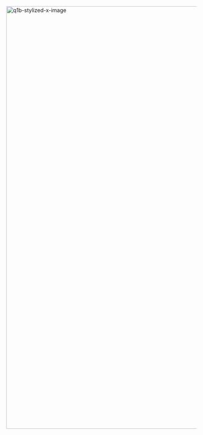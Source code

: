 <img width="1119" alt="q1b-stylized-x-image" src="https://github.com/shaheer100/Algorithm-Design-and-Data-Abstraction/assets/132164680/f38284d6-4982-4bef-8654-3d35e8c4484d">
